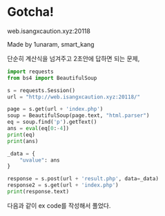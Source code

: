 # Gotcha!

web.isangxcaution.xyz:20118


Made by 1unaram, smart_kang


단순히 계산식을 넘겨주고 2초안에 답하면 되는 문제,

```python
import requests
from bs4 import BeautifulSoup

s = requests.Session()
url = "http://web.isangxcaution.xyz:20118/"

page = s.get(url + 'index.php')
soup = BeautifulSoup(page.text, "html.parser")
eq = soup.find('p').getText()
ans = eval(eq[0:-4])
print(eq)
print(ans)

_data = {
    "uvalue": ans
}

response = s.post(url + 'result.php', data=_data)
response2 = s.get(url + 'index.php')
print(response.text)
```
다음과 같이 ex code를 작성해서 풀었다.
